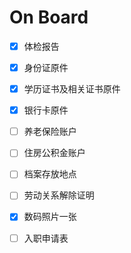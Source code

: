 # On Board

- [x] 体检报告

- [x] 身份证原件

- [x] 学历证书及相关证书原件

- [x] 银行卡原件

- [ ] 养老保险账户

- [ ] 住房公积金账户

- [ ] 档案存放地点

- [ ] 劳动关系解除证明

- [x] 数码照片一张

- [ ] 入职申请表
